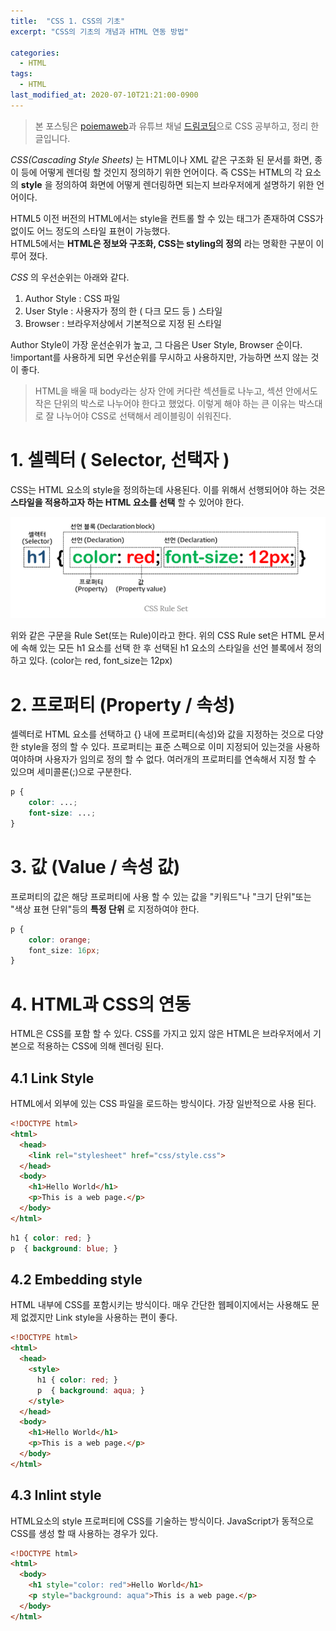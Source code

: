 ```yaml
---
title:  "CSS 1. CSS의 기초"
excerpt: "CSS의 기초의 개념과 HTML 연동 방법"

categories:
  - HTML
tags:
  - HTML
last_modified_at: 2020-07-10T21:21:00-0900
---
```


> 본 포스팅은 [poiemaweb](https://poiemaweb.com/)과 유튜브 채널 [드림코딩](https://www.youtube.com/channel/UC_4u-bXaba7yrRz_6x6kb_w)으로 CSS 공부하고, 정리 한 글입니다.

_CSS(Cascading Style Sheets)_ 는 HTML이나 XML 같은 구조화 된 문서를 화면, 종이 등에 어떻게 렌더링 할 것인지 정의하기 위한 언어이다. 즉 CSS는 HTML의 각 요소의 __style__ 을 정의하여 화면에 어떻게 렌더링하면 되는지 브라우저에게 설명하기 위한 언어이다.

HTML5 이전 버전의 HTML에서는 style을 컨트롤 할 수 있는 태그가 존재하여 CSS가 없이도 어느 정도의 스타일 표현이 가능했다.  
HTML5에서는 __HTML은 정보와 구조화, CSS는 styling의 정의__ 라는 명확한 구분이 이루어 졌다.

_CSS_ 의 우선순위는 아래와 같다.
1. Author Style : CSS 파일
2. User Style : 사용자가 정의 한 ( 다크 모드 등 ) 스타일
3. Browser : 브라우저상에서 기본적으로 지정 된 스타일

Author Style이 가장 운선순위가 높고, 그 다음은 User Style, Browser 순이다.  
!important를 사용하게 되면 우선순위를 무시하고 사용하지만, 가능하면 쓰지 않는 것이 좋다.  

> HTML을 배울 때 body라는 상자 안에 커다란 섹션들로 나누고, 섹션 안에서도 작은 단위의 박스로 나누어야 한다고 했었다. 이렇게 해야 하는 큰 이유는 박스대로 잘 나누어야 CSS로 선택해서 레이블링이 쉬워진다. 

# 1. 셀렉터 ( Selector, 선택자 )
CSS는 HTML 요소의 style을 정의하는데 사용된다. 이를 위해서 선행되어야 하는 것은 __스타일을 적용하고자 하는 HTML 요소를 선택__ 할 수 있어야 한다. 

![](/assets/images/CSS_IMG_001.jpg)

위와 같은 구문을 Rule Set(또는 Rule)이라고 한다. 위의 CSS Rule set은 HTML 문서에 속해 있는 모든 h1 요소를 선택 한 후 선택된 h1 요소의 스타일을 선언 블록에서 정의하고 있다. (color는 red, font_size는 12px)

# 2. 프로퍼티 (Property / 속성)
셀렉터로 HTML 요소를 선택하고 {} 내에 프로퍼티(속성)와 값을 지정하는 것으로 다양한 style을 정의 할 수 있다. 프로퍼티는 표준 스펙으로 이미 지정되어 있는것을 사용하여야하며 사용자가 임의로 정의 할 수 없다. 여러개의 프로퍼티를 연속해서 지정 할 수 있으며 세미콜론(;)으로 구분한다.
```css
p {
    color: ...;
    font-size: ...;
}
```

# 3. 값 (Value / 속성 값)
프로퍼티의 값은 해당 프로퍼티에 사용 할 수 있는 값을 "키워드"나 "크기 단위"또는 "색상 표현 단위"등의 __특정 단위__ 로 지정하여야 한다.
```css
p {
    color: orange;
    font_size: 16px;
}
```

# 4. HTML과 CSS의 연동
HTML은 CSS를 포함 할 수 있다. CSS를 가지고 있지 않은 HTML은 브라우저에서 기본으로 적용하는 CSS에 의해 렌더링 된다. 

## 4.1 Link Style
HTML에서 외부에 있는 CSS 파일을 로드하는 방식이다. 가장 일반적으로 사용 된다.
```html
<!DOCTYPE html>
<html>
  <head>
    <link rel="stylesheet" href="css/style.css">
  </head>
  <body>
    <h1>Hello World</h1>
    <p>This is a web page.</p>
  </body>
</html>
```

```css
h1 { color: red; }
p  { background: blue; }
```

## 4.2 Embedding style
HTML 내부에 CSS를 포함시키는 방식이다. 매우 간단한 웹페이지에서는 사용해도 문제 없겠지만 Link style을 사용하는 편이 좋다.
```html
<!DOCTYPE html>
<html>
  <head>
    <style>
      h1 { color: red; }
      p  { background: aqua; }
    </style>
  </head>
  <body>
    <h1>Hello World</h1>
    <p>This is a web page.</p>
  </body>
</html>
```

## 4.3 Inlint style
HTML요소의 style 프로퍼티에 CSS를 기술하는 방식이다. JavaScript가 동적으로 CSS를 생성 할 때 사용하는 경우가 있다.
```html
<!DOCTYPE html>
<html>
  <body>
    <h1 style="color: red">Hello World</h1>
    <p style="background: aqua">This is a web page.</p>
  </body>
</html>
```